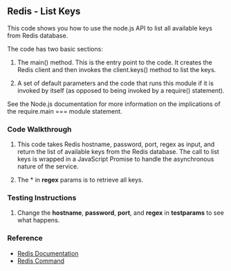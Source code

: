 ## Redis - List Keys

This code shows you how to use the node.js API to list all available keys from Redis database. 

The code has two basic sections:

1. The main() method. This is the entry point to the code. It creates the Redis client and then invokes the client.keys() method to list the keys.

2. A set of default parameters and the code that runs this module if it is invoked by itself (as opposed to being invoked by a require() statement).

See the Node.js documentation for more information on the implications of the require.main === module statement.

### Code Walkthrough
1. This code takes Redis hostname, password, port, regex as input, and return the list of available keys from the Redis database. The call to list keys is wrapped in a JavaScript Promise to handle the asynchronous nature of the service.

2. The * in **regex** params is to retrieve all keys.

### Testing Instructions
1. Change the **hostname**, **password**, **port**, and **regex** in **testparams** to see what happens.

### Reference
* [Redis Documentation](https://redis.io/)
* [Redis Command](https://redis.io/commands/)